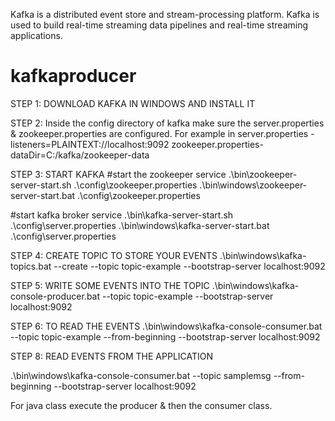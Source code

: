 Kafka is a distributed event store and stream-processing platform. Kafka is used to build real-time streaming data pipelines and real-time streaming applications. 

# kafkaproducer

STEP 1: DOWNLOAD KAFKA IN WINDOWS AND INSTALL IT

STEP 2: Inside the config directory of kafka make sure the server.properties & zookeeper.properties are configured. For example in
server.properties - 
listeners=PLAINTEXT://localhost:9092 
zookeeper.properties-
dataDir=C:/kafka/zookeeper-data

STEP 3: START KAFKA
#start the zookeeper service
.\bin\zookeeper-server-start.sh .\config\zookeeper.properties
.\bin\windows\zookeeper-server-start.bat .\config\zookeeper.properties

#start kafka broker service
.\bin\kafka-server-start.sh .\config\server.properties
.\bin\windows\kafka-server-start.bat .\config\server.properties

STEP 4: CREATE TOPIC TO STORE YOUR EVENTS
.\bin\windows\kafka-topics.bat --create --topic topic-example --bootstrap-server localhost:9092

STEP 5: WRITE SOME EVENTS INTO THE TOPIC
.\bin\windows\kafka-console-producer.bat --topic topic-example --bootstrap-server localhost:9092

STEP 6: TO READ THE EVENTS
.\bin\windows\kafka-console-consumer.bat --topic topic-example --from-beginning --bootstrap-server localhost:9092

STEP 8: READ EVENTS FROM THE APPLICATION

.\bin\windows\kafka-console-consumer.bat --topic samplemsg --from-beginning --bootstrap-server localhost:9092

For java class execute the producer & then the consumer class.
 
